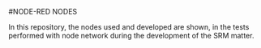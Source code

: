 #NODE-RED NODES 

In this repository, 
the nodes used and developed are shown, in the tests performed with node network during the development of the SRM matter.

